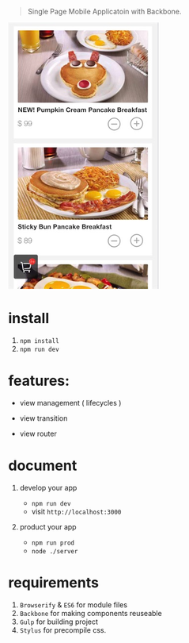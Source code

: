 > Single Page Mobile Applicatoin with Backbone.

![image](QQ20161203-0.jpg)

# install

1. `npm install`
2. `npm run dev`

# features:

* view management ( lifecycles )

* view transition

* view router


# document

1. develop your app

	* `npm run dev`
	* visit `http://localhost:3000`

2. product your app

	* `npm run prod`
	* `node ./server`


# requirements

1. `Browserify` & `ES6` for module files
2. `Backbone` for making components reuseable
3. `Gulp` for building project
4. `Stylus` for precompile css.
